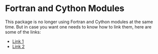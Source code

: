 # Fortran and Cython Modules

This package is no longer using Fortran and Cython modules at the same time. But in case you want 
one needs to know how to link them, here are some of the links:

- [Link 1](https://stackoverflow.com/questions/7932028/setup-py-for-packages-that-depend-on-both-cython-and-f2py?rq=1)
- [Link 2](https://stackoverflow.com/questions/7932028/setup-py-for-packages-that-depend-on-both-cython-and-f2py)